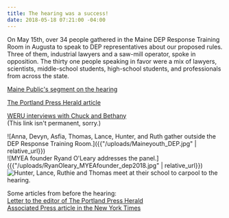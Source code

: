 ```yaml
---
title: The hearing was a success!
date: 2018-05-18 07:21:00 -04:00
---
```


On May 15th, over 34 people gathered in the Maine DEP Response Training Room in Augusta to speak to DEP representatives about our proposed rules. Three of them, industrial lawyers and a saw-mill operator, spoke in opposition. The thirty one people speaking in favor were a mix of lawyers, scientists, middle-school students, high-school students, and professionals from across the state. 

[Maine Public's segment on the hearing](http://mainepublic.org/post/students-demand-maine-dep-act-reduce-greenhouse-gas-emissions#stream/0 "Maine Public")

[The Portland Press Herald article](https://www.pressherald.com/2018/05/15/maine-dep-hears-testimony-on-citizen-initiative-to-cut-greenhouse-gases-8-percent-a-year/ "Portland Press Herald")

[WERU interviews with Chuck and Bethany](https://weru.org/show-archives/radioactive-may-17-2018/ "WERU")  
(This link isn't permanent, sorry.)

![Anna, Devyn, Asfia, Thomas, Lance, Hunter, and Ruth gather outside the DEP Response Training Room.]({{"/uploads/Maineyouth_DEP.jpg" | relative_url}})  
![MYEA founder Ryand O'Leary addresses the panel.]({{"/uploads/RyanOleary_MYEAfounder_dep2018.jpg" | relative_url}})  
![Hunter, Lance, Ruthie and Thomas meet at their school to carpool to the hearing.]({{"/uploads/Hunter_Lance_Ruthie_Thomas_KHSbeforedep.jpg"}})  

Some articles from before the hearing:  
[Letter to the editor of The Portland Press Herald](https://www.pressherald.com/2018/05/09/letter-to-the-editor-tell-dep-you-want-action-on-limiting-greenhouse-gas-emissions/ "Portland Press Herald")  
[Associated Press article in the New York Times](https://www.nytimes.com/aponline/2018/05/14/us/ap-us-greenhouse-gas.html "New York Times")  
